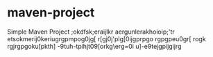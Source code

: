# maven-project

Simple Maven Project
;okdfsk;eraijlkr
aergunlerakhoioip;'tr
etsokmerij0keriugrgpmpog0jg[
r[gj0j'plg[0ijgprpgo
rgpgpeu0gr[
rogk
rgjrgpgoku[pkth]
-9tuh-tpihjt09[orkg\erg=0i
u]-e9tejgpijgijrg

